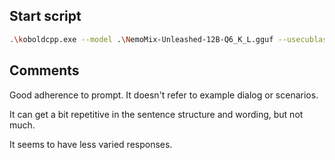 ## Start script
```bash	
.\koboldcpp.exe --model .\NemoMix-Unleashed-12B-Q6_K_L.gguf --usecublas --contextsize 8192 --flashattention --host 0.0.0.0 --gpulayers 99 --usemlock --quantkv 1 --blasbatchsize 2048
```

## Comments
Good adherence to prompt. It doesn't refer to example dialog or scenarios.

It can get a bit repetitive in the sentence structure and wording, but not much.

It seems to have less varied responses.

